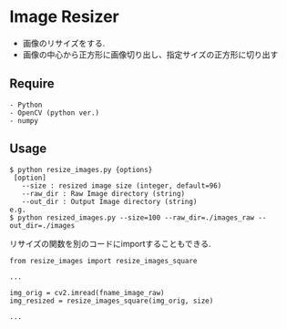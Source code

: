 # Image Resizer

* 画像のリサイズをする. 
* 画像の中心から正方形に画像切り出し、指定サイズの正方形に切り出す

## Require

```
- Python
- OpenCV (python ver.)
- numpy
```

## Usage

```
$ python resize_images.py {options}
 [option]
   --size : resized image size (integer, default=96)
   --raw_dir : Raw Image directory (string)
   --out_dir : Output Image directory (string)
e.g.
$ python resized_images.py --size=100 --raw_dir=./images_raw --out_dir=./images
```

リサイズの関数を別のコードにimportすることもできる.
```
from resize_images import resize_images_square

...

img_orig = cv2.imread(fname_image_raw)
img_resized = resize_images_square(img_orig, size)

...

```


